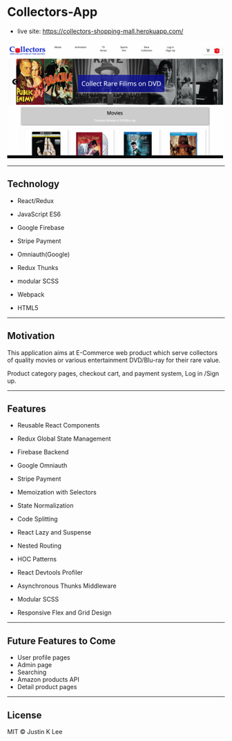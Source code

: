   

# Collectors-App

-  live site: https://collectors-shopping-mall.herokuapp.com/

<img src="collectors.gif" alt="application_screenshot" width="500" />

---
## Technology

- React/Redux

- JavaScript ES6

- Google Firebase

- Stripe Payment

- Omniauth(Google)

- Redux Thunks

- modular SCSS

- Webpack

- HTML5

---
## Motivation

This application aims at E-Commerce web product which serve collectors of quality movies or various entertainment DVD/Blu-ray for their rare value.

Product category pages, checkout cart, and payment system, Log in /Sign up.

---

## Features

-  Reusable React Components

-  Redux Global State Management 

-  Firebase Backend

-  Google Omniauth

-  Stripe Payment

- Memoization with Selectors

- State Normalization

- Code Splitting

- React Lazy and Suspense

- Nested Routing

- HOC Patterns

- React Devtools Profiler

-  Asynchronous Thunks Middleware

-  Modular SCSS 

-  Responsive Flex and Grid Design

---

## Future Features to Come

- User profile pages
- Admin page
- Searching
- Amazon products API
- Detail product pages
---
## License ##
MIT © Justin K Lee

